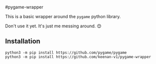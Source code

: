#pygame-wrapper

This is a basic wrapper around the `pygame` python library.

Don't use it yet. It's just me messing around. 😊

## Installation
```shell
python3 -m pip install https://github.com/pygame/pygame
python3 -m pip install https://github.com/keenan-v1/pygame-wrapper
```